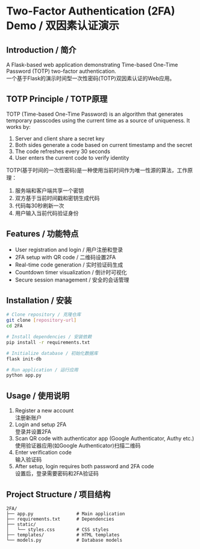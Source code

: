 # Two-Factor Authentication (2FA) Demo / 双因素认证演示

## Introduction / 简介

A Flask-based web application demonstrating Time-based One-Time Password (TOTP) two-factor authentication.  
一个基于Flask的演示时间型一次性密码(TOTP)双因素认证的Web应用。

## TOTP Principle / TOTP原理
 
TOTP (Time-based One-Time Password) is an algorithm that generates temporary passcodes using the current time as a source of uniqueness. It works by:
1. Server and client share a secret key
2. Both sides generate a code based on current timestamp and the secret
3. The code refreshes every 30 seconds
4. User enters the current code to verify identity
 
TOTP(基于时间的一次性密码)是一种使用当前时间作为唯一性源的算法，工作原理：
1. 服务端和客户端共享一个密钥
2. 双方基于当前时间戳和密钥生成代码
3. 代码每30秒刷新一次
4. 用户输入当前代码验证身份

## Features / 功能特点

- User registration and login / 用户注册和登录
- 2FA setup with QR code / 二维码设置2FA
- Real-time code generation / 实时验证码生成
- Countdown timer visualization / 倒计时可视化
- Secure session management / 安全的会话管理

## Installation / 安装

```bash
# Clone repository / 克隆仓库
git clone [repository-url]
cd 2FA

# Install dependencies / 安装依赖
pip install -r requirements.txt

# Initialize database / 初始化数据库
flask init-db

# Run application / 运行应用
python app.py
```

## Usage / 使用说明

1. Register a new account  
   注册新账户
2. Login and setup 2FA  
   登录并设置2FA
3. Scan QR code with authenticator app (Google Authenticator, Authy etc.)  
   使用验证器应用(如Google Authenticator)扫描二维码
4. Enter verification code  
   输入验证码
5. After setup, login requires both password and 2FA code  
   设置后，登录需要密码和2FA验证码

## Project Structure / 项目结构

```
2FA/
├── app.py                # Main application
├── requirements.txt      # Dependencies
├── static/
│   └── styles.css        # CSS styles
├── templates/            # HTML templates
└── models.py             # Database models
